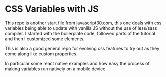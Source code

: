 # CSS Variables with JS

This repo is another start file from javascript30.com, this one deals with css variables being able to update with vanilla JS
without the use of less/sass compiler. I started with the boilerplate code, followed parts of the tutorial and then I customized some elements.

This is also a good general repo for evolving css features to try out as they come along like custom properties.

In particular some react native examples and how easy the process of making variables run natively on a mobile device.
